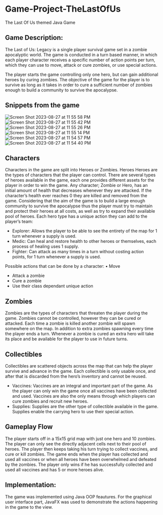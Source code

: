 # Game-Project-TheLastOfUs
The Last Of Us themed Java Game


## Game Description: 
The Last of Us: Legacy is a single player survival game set in a zombie apocalyptic world. The game is conducted in a turn based manner, in which each player character receives a specific number of action points per turn, which they can use to move, attack or cure zombies, or use special actions.

The player starts the game controlling only one hero, but can gain additional heroes by curing zombies. The objective of the game for the player is to survive as long as it takes in order to cure a sufficient number of zombies enough to build a community to survive the apocalypse.

## Snippets from the game


![Screen Shot 2023-08-27 at 11 55 58 PM](https://github.com/sarahelfeel04/Game-Project-TheLastOfUs/assets/142936159/1223d853-dbd8-4fc0-8ca0-c7242cfabf4f)
![Screen Shot 2023-08-27 at 11 55 42 PM](https://github.com/sarahelfeel04/Game-Project-TheLastOfUs/assets/142936159/1106ad15-6666-4d6a-aaca-3c52eca8b4f8)
![Screen Shot 2023-08-27 at 11 55 26 PM](https://github.com/sarahelfeel04/Game-Project-TheLastOfUs/assets/142936159/402345e3-aec6-4e4c-894e-e03483e31dda)
![Screen Shot 2023-08-27 at 11 55 14 PM](https://github.com/sarahelfeel04/Game-Project-TheLastOfUs/assets/142936159/3adf6cc9-76f3-4cfb-a6c6-9c3cef966fd1)
![Screen Shot 2023-08-27 at 11 54 57 PM](https://github.com/sarahelfeel04/Game-Project-TheLastOfUs/assets/142936159/d877ee79-2de4-4802-9c9d-4ccbc4ad115f)
![Screen Shot 2023-08-27 at 11 54 40 PM](https://github.com/sarahelfeel04/Game-Project-TheLastOfUs/assets/142936159/a761df7f-f45f-4aad-92df-b7cf45b54ecb)




## Characters
Characters in the game are split into Heroes or Zombies. Heroes
Heroes are the types of characters that the player can control. There are several types of heroes available in the game, each one provides different assets for the player in order to win the game. Any character; Zombie or Hero, has an initial amount of health that decreases whenever they are attacked. If the character’s health ever reaches 0 they are killed and removed from the game.
Considering that the aim of the game is to build a large enough community to survive the apocalypse thus the player must try to maintain and protect their heroes at all costs, as well as try to expand their available pool of heroes.
Each hero type has a unique action they can add to the player’s team:

* Explorer: Allows the player to be able to see the entirety of the map for 1 turn whenever a supply is used.
*  Medic: Can heal and restore health to other heroes or themselves, each process of healing uses 1 supply.
* Fighter: Can attack as many times in a turn without costing action points, for 1 turn whenever a supply is used.

Possible actions that can be done by a character: • Move
- Attack a zombie
- Cure a zombie
- Use their class dependant unique action

## Zombies
Zombies are the types of characters that threaten the player during the game. Zombies cannot be controlled, however they can be cured or attacked. Each time a zombie is killed another zombie will spawn somewhere on the map. In addition to extra zombies spawning every time the player ends a turn.
Whenever a zombie is cured an extra hero will take its place and be available for the player to use in future turns.

## Collectibles
Collectibles are scattered objects across the map that can help the player survive and advance in the game. Each collectible is only usable once, and after that is discarded from the hero’s inventory and cannot be reused.
- Vaccines: Vaccines are an integral and important part of the game. As the player can only win the game once all vaccines have been collected and used. Vaccines are also the only means through which players can cure zombies and recruit new heroes.
- Supplies: Supplies are the other type of collectible available in the game. Supplies enable the carrying hero to use their special action.

## Gameplay Flow
The player starts off in a 15x15 grid map with just one hero and 10 zombies. The player can only see the directly adjacent cells next to their pool of heroes. The player then keeps taking his turn trying to collect vaccines, and cure or kill zombies. The game ends when the player has collected and used all vaccines or when all heroes have been overwhelmed and defeated by the zombies.
The player only wins if he has successfully collected and used all vaccines and has 5 or more heroes alive.
 
## Implementation: 
The game was implemented using Java OOP feautures. For the graphical user interface part, JavaFX was used to demonstrate the actions happening in the game to the view. 
